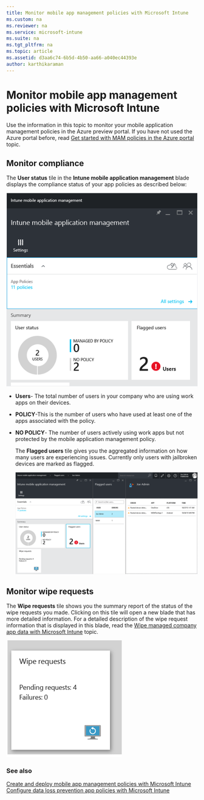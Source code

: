 ```yaml
---
title: Monitor mobile app management policies with Microsoft Intune
ms.custom: na
ms.reviewer: na
ms.service: microsoft-intune
ms.suite: na
ms.tgt_pltfrm: na
ms.topic: article
ms.assetid: d3aa6c74-6b5d-4b50-aa66-a040ec44393e
author: karthikaraman
---
```

# Monitor mobile app management policies with Microsoft Intune
Use the information in this topic to monitor your mobile application management policies in the Azure preview portal.
If you have not used the Azure portal before, read [Get started with MAM policies in the Azure portal]( get-started-with-mobile-app-management-policies-in-the-azure-portal.md) topic.

## Monitor compliance
The **User status** tile in the **Intune mobile application management** blade displays the compliance status of your app policies as described below:

![](../media/AppManagement/AzurePortal_MAM_MonitorUsers.png)

-   **Users**- The total number of users in your company who are using work apps on their devices.

-   **POLICY**-This is the number of users who have used at least one of the apps associated with the policy.

-   **NO POLICY**- The number of users actively using work apps but not protected by the mobile application management policy.

    The **Flagged users** tile gives you the aggregated information on how many users are experiencing issues. Currently only users with jailbroken devices are marked as flagged.

    ![](../media/AppManagement/AzurePortal_MAM_FlaggedUserDetails.png)

## Monitor wipe requests
The **Wipe requests** tile shows you the summary report of the status of the wipe requests you made. Clicking on this tile will open a new blade that has more detailed information. For a detailed description of the wipe request information that is displayed in this blade, read the [Wipe managed company app data with Microsoft Intune](wipe-managed-company-app-data-with-microsoft-intune.md) topic.

  ![](../media/AppManagement/AzurePortal_MAM_WipeRequestsSummary.png)

### See also
[Create and deploy mobile app management policies with Microsoft Intune](create-and-deploy-mobile-app-management-policies-with-microsoft-intune.md)
[Configure data loss prevention app policies with Microsoft Intune](configure-data-loss-prevention-app-policies-with-microsoft-intune.md)
